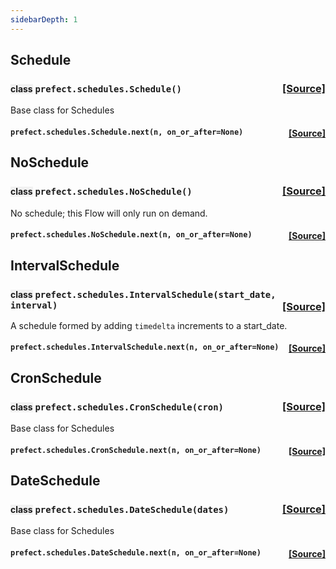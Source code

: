 ```yaml
---
sidebarDepth: 1
---
```


 ## Schedule

### <span style="background-color:rgba(27,31,35,0.05);font-size:0.85em;">class</span> ```prefect.schedules.Schedule()```<span style="float:right;">[[Source]](https://github.com/PrefectHQ/prefect/tree/master/src/prefect/schedules.py#L13)</span>
Base class for Schedules

 ####  ```prefect.schedules.Schedule.next(n, on_or_after=None)```<span style="float:right;">[[Source]](https://github.com/PrefectHQ/prefect/tree/master/src/prefect/schedules.py#L18)</span>



 ## NoSchedule

### <span style="background-color:rgba(27,31,35,0.05);font-size:0.85em;">class</span> ```prefect.schedules.NoSchedule()```<span style="float:right;">[[Source]](https://github.com/PrefectHQ/prefect/tree/master/src/prefect/schedules.py#L22)</span>
No schedule; this Flow will only run on demand.

 ####  ```prefect.schedules.NoSchedule.next(n, on_or_after=None)```<span style="float:right;">[[Source]](https://github.com/PrefectHQ/prefect/tree/master/src/prefect/schedules.py#L27)</span>



 ## IntervalSchedule

### <span style="background-color:rgba(27,31,35,0.05);font-size:0.85em;">class</span> ```prefect.schedules.IntervalSchedule(start_date, interval)```<span style="float:right;">[[Source]](https://github.com/PrefectHQ/prefect/tree/master/src/prefect/schedules.py#L31)</span>
A schedule formed by adding `timedelta` increments to a start_date.

 ####  ```prefect.schedules.IntervalSchedule.next(n, on_or_after=None)```<span style="float:right;">[[Source]](https://github.com/PrefectHQ/prefect/tree/master/src/prefect/schedules.py#L42)</span>



 ## CronSchedule

### <span style="background-color:rgba(27,31,35,0.05);font-size:0.85em;">class</span> ```prefect.schedules.CronSchedule(cron)```<span style="float:right;">[[Source]](https://github.com/PrefectHQ/prefect/tree/master/src/prefect/schedules.py#L57)</span>
Base class for Schedules

 ####  ```prefect.schedules.CronSchedule.next(n, on_or_after=None)```<span style="float:right;">[[Source]](https://github.com/PrefectHQ/prefect/tree/master/src/prefect/schedules.py#L63)</span>



 ## DateSchedule

### <span style="background-color:rgba(27,31,35,0.05);font-size:0.85em;">class</span> ```prefect.schedules.DateSchedule(dates)```<span style="float:right;">[[Source]](https://github.com/PrefectHQ/prefect/tree/master/src/prefect/schedules.py#L74)</span>
Base class for Schedules

 ####  ```prefect.schedules.DateSchedule.next(n, on_or_after=None)```<span style="float:right;">[[Source]](https://github.com/PrefectHQ/prefect/tree/master/src/prefect/schedules.py#L78)</span>



